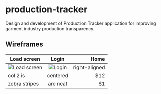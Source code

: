 production-tracker
==================

Design and development of Production Tracker application for improving garment industry production transparency.

## Wireframes

| Load screen   | Login         | Home  |
| ------------- |:-------------:| -----:|
| ![Load screen](https://github.com/urbanlaunchpad/production-tracker/blob/master/assets/img/NMG_production-tracker_wireframes-01.png?raw=true)     | ![Login](https://raw.githubusercontent.com/urbanlaunchpad/production-tracker/master/assets/img/NMG_production-tracker_wireframes-02.png)     | right-aligned | ![Home](https://github.com/urbanlaunchpad/production-tracker/blob/master/assets/img/NMG_production-tracker_wireframes-03.png?raw=true)     | right-aligned |
| col 2 is      | centered      |   $12 |
| zebra stripes | are neat      |    $1 |
